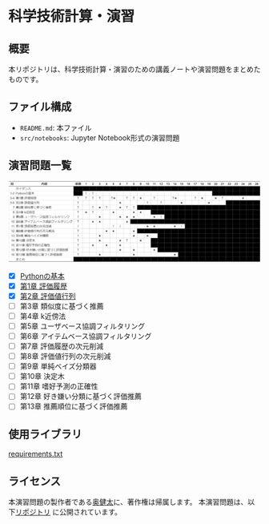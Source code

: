 # 科学技術計算・演習

## 概要

本リポジトリは、科学技術計算・演習のための講義ノートや演習問題をまとめたものです。

## ファイル構成

- `README.md`: 本ファイル
- `src/notebooks`: Jupyter Notebook形式の演習問題


## 演習問題一覧

![演習問題](src/images/課題リスト%202024-04-15%20152008.png)


- [x] [Pythonの基本](src/notebooks/pythonTutorial.ipynb)
- [x] [第1章 評価履歴](src/notebooks/chap01.ipynb)
- [x] [第2章 評価値行列](src/notebooks/chap02.ipynb)
- [ ] 第3章 類似度に基づく推薦
- [ ] 第4章 k近傍法
- [ ] 第5章 ユーザベース協調フィルタリング
- [ ] 第6章 アイテムベース協調フィルタリング
- [ ] 第7章 評価履歴の次元削減
- [ ] 第8章 評価値行列の次元削減
- [ ] 第9章 単純ベイズ分類器
- [ ] 第10章 決定木
- [ ] 第11章 嗜好予測の正確性
- [ ] 第12章 好き嫌い分類に基づく評価推薦
- [ ] 第13章 推薦順位に基づく評価推薦

## 使用ライブラリ

[requirements.txt](requirements.txt)

## ライセンス

本演習問題の製作者である[奥健太](https://github.com/okukenta)に、著作権は帰属します。
本演習問題は、以下[リポジトリ](https://github.com/recsyslab/recsys-python) に公開されています。